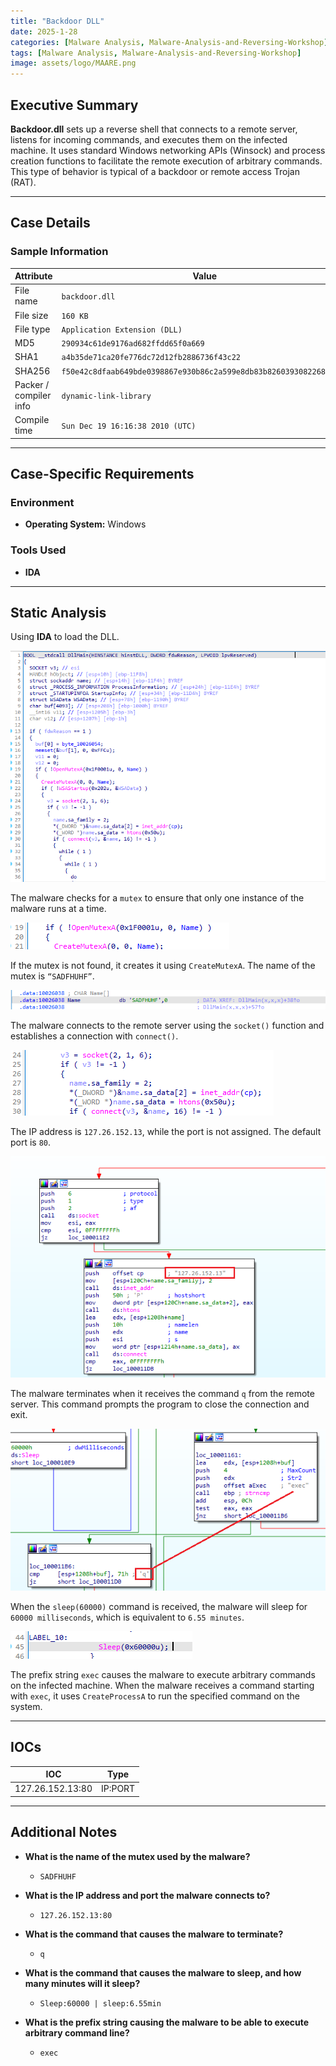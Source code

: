 ```yaml
---
title: "Backdoor DLL"
date: 2025-1-28
categories: [Malware Analysis, Malware-Analysis-and-Reversing-Workshop]
tags: [Malware Analysis, Malware-Analysis-and-Reversing-Workshop]
image: assets/logo/MAARE.png
---
```


## Executive Summary

**Backdoor.dll** sets up a reverse shell that connects to a remote server, listens for incoming commands, and executes them on the infected machine. It uses standard Windows networking APIs (Winsock) and process creation functions to facilitate the remote execution of arbitrary commands. This type of behavior is typical of a backdoor or remote access Trojan (RAT).

---

## Case Details

### Sample Information

| **Attribute**            | **Value**                                                                                     |
|--------------------------|-----------------------------------------------------------------------------------------------|
| File name                | `backdoor.dll`                                                                                 |
| File size                | `160 KB`                                                                                        |
| File type                | `Application Extension (DLL)`                                                                  |
| MD5                      | `290934c61de9176ad682ffdd65f0a669`                                                             |
| SHA1                     | `a4b35de71ca20fe776dc72d12fb2886736f43c22`                                                     |
| SHA256                   | `f50e42c8dfaab649bde0398867e930b86c2a599e8db83b8260393082268f2dba`                           |
| Packer / compiler info   | `dynamic-link-library`                                                                         |
| Compile time             | `Sun Dec 19 16:16:38 2010 (UTC)`                                                              |

---

## Case-Specific Requirements

### **Environment**
- **Operating System:** Windows

### **Tools Used**
- **IDA**  

---

## Static Analysis

Using **IDA** to load the DLL.

![img](assets/12-BackdoorDLL/image219.png)

The malware checks for a `mutex` to ensure that only one instance of the malware runs at a time. 

![img](assets/12-BackdoorDLL/image220.png)

If the mutex is not found, it creates it using `CreateMutexA`. The name of the mutex is `“SADFHUHF”`.

![img](assets/12-BackdoorDLL/image221.png)

The malware connects to the remote server using the `socket()` function and establishes a connection with `connect()`.

![img](assets/12-BackdoorDLL/image222.png)

The IP address is `127.26.152.13`, while the port is not assigned. The default port is `80`.

![img](assets/12-BackdoorDLL/image223.png)

The malware terminates when it receives the command `q` from the remote server. This command prompts the program to close the connection and exit.

![img](assets/12-BackdoorDLL/image224.png)

When the `sleep(60000)` command is received, the malware will sleep for `60000 milliseconds`, which is equivalent to `6.55 minutes`.

![img](assets/12-BackdoorDLL/image225.png)

The prefix string `exec` causes the malware to execute arbitrary commands on the infected machine. When the malware receives a command starting with `exec`, it uses `CreateProcessA` to run the specified command on the system.

---

## IOCs

| IOC                       | Type        |
|---------------------------|-------------|
| 127.26.152.13:80           | IP:PORT     |

---

## Additional Notes

- **What is the name of the mutex used by the malware?**
  - `SADFHUHF`

- **What is the IP address and port the malware connects to?**
  - `127.26.152.13:80`
  
- **What is the command that causes the malware to terminate?**
  - `q`
  
- **What is the command that causes the malware to sleep, and how many minutes will it sleep?**
  - `Sleep:60000 | sleep:6.55min`
  
- **What is the prefix string causing the malware to be able to execute arbitrary command line?**
  - `exec`
